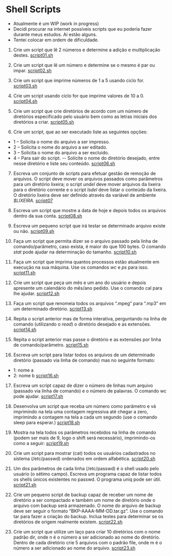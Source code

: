 # Shell Scripts

- Atualmente é um WIP (work in progress)
- Decidi procurar na internet possíveis scripts que eu poderia fazer durante meus estudos. Aí estão alguns.
- Tentei colocar em ordem de dificuldade.

1) Crie um script que lê 2 números e determine a adição e multiplicação destes.
[script01.sh](https://github.com/pauloh-alc/some-shell-scripts/blob/main/script01.sh)

2) Crie um script que lê um número e determine se o mesmo é par ou impar.
[script02.sh](https://github.com/pauloh-alc/some-shell-scripts/blob/main/script02.sh)

3) Crie um script que imprime números de 1 a 5 usando ciclo for.
[script03.sh](https://github.com/pauloh-alc/some-shell-scripts/blob/main/script03.sh)

4) Crie um script usando ciclo for que imprime valores de 10 a 0.
[script04.sh](https://github.com/pauloh-alc/some-shell-scripts/blob/main/script04.sh)

5) Crie um script que crie diretórios de acordo com um número de diretórios especificado pelo usuário bem como as letras iniciais dos diretórios a criar.
[script05.sh](https://github.com/pauloh-alc/some-shell-scripts/blob/main/script05.sh)

6) Crie um script, que ao ser executado liste as seguintes opções:

- 1 – Solicita o nome do arquivo a ser impresso.
- 2 – Solicita o nome do arquivo a ser editado.
- 3 – Solicita o nome do arquivo a ser excluido.
- 4 – Para sair do script.
-- Solicite o nome do diretório desejado, entre nesse diretório e liste seu conteúdo.
[script06.sh](https://github.com/pauloh-alc/some-shell-scripts/blob/main/script06.sh)

7) Escreva um conjunto de scripts para efetuar gestão de remoção de arquivos. O script deve mover os arquivos passados como parâmetros para um diretório lixeira; o script *undel* deve mover arquivos da lixeira para o diretório corrente e o script *lsdel* deve listar o conteúdo da lixeira. O diretório lixeira deve ser definido através da variável de ambiente *$LIXEIRA*.
[script07](https://github.com/pauloh-alc/some-shell-scripts/tree/main/script07)

8) Escreva um script que mostre a data de hoje e depois todos os arquivos dentro da sua conta.
[script08.sh](https://github.com/pauloh-alc/some-shell-scripts/blob/main/script08.sh)

9) Escreva um pequeno script que irá testar se determinado arquivo existe ou não.
[script09.sh](https://github.com/pauloh-alc/some-shell-scripts/blob/main/script09.sh)

10) Faça um script que permita dizer se o arquivo passado pela linha de comando/parâmetro, caso exista, é maior do que 100 bytes. O comando *stat* pode ajudar na determinação do tamanho.
[script10.sh](https://github.com/pauloh-alc/some-shell-scripts/blob/main/script10.sh)

11) Faça um script que imprima quantos processos estão atualmente em execução na sua máquina. Use os comandos *wc* e *ps* para isso.
[script11.sh](https://github.com/pauloh-alc/some-shell-scripts/blob/main/script11.sh)

12) Crie um script que peça um mês e um ano do usuário e depois apresente um calendário do mês/ano pedido. Use o comando cal para lhe ajudar.
[script12.sh](https://github.com/pauloh-alc/some-shell-scripts/blob/main/script12.sh)

13) Faça um script que renomeia todos os arquivos “.mpeg” para “.mp3” em um determinado diretório.
[script13.sh](https://github.com/pauloh-alc/some-shell-scripts/blob/main/script13.sh)

14) Repita o script anterior mas de forma interativa, perguntando na linha de comando (utilizando o *read*) o diretório desejado e as extensões.
[script14.sh](https://github.com/pauloh-alc/some-shell-scripts/blob/main/script14.sh)

15) Repita o script anterior mas passe o diretório e as extensões por linha de comando/parâmetro.
[script15.sh](https://github.com/pauloh-alc/some-shell-scripts/blob/main/script15.sh)

16) Escreva um script para listar todos os arquivos de um determinado diretório (passado via linha de comando) mas no seguinte formato:

- 1: nome a
- 2: nome b
[script16.sh](https://github.com/pauloh-alc/some-shell-scripts/blob/main/script16.sh)

17) Escreva um script capaz de dizer o número de linhas num arquivo (passado via linha de comando) e o número de palavras. O comando wc pode ajudar.
[script17.sh](https://github.com/pauloh-alc/some-shell-scripts/blob/main/script17.sh)

18) Desenvolva um script que receba um número como parâmetro e vá imprimindo na tela uma contagem regressiva até chegar a zero, imprimindo a contagem na tela a cada um segundo (use o comando sleep para esperar.) 
[script18.sh](https://github.com/pauloh-alc/some-shell-scripts/blob/main/script18.sh)

19) Mostra na tela todos os parâmetros recebidos na linha de comando (podem ser mais de 9, logo o shift será necessário), imprimindo-os como a seguir:
[script19.sh](https://github.com/pauloh-alc/some-shell-scripts/blob/main/script19.sh)

20) Crie um script para mostrar (cat) todos os usuários cadastrados no sistema (/etc/passwd) ordenados em ordem alfabética.
[script20.sh](https://github.com/pauloh-alc/some-shell-scripts/blob/main/script20.sh)

21) Um dos parâmetros de cada linha (/etc/passwd) é o shell usado pelo usuário (o sétimo campo). Escreva um programa capaz de listar todos os shells únicos existentes no passwd. O programa uniq pode ser útil.
[script21.sh](https://github.com/pauloh-alc/some-shell-scripts/blob/main/script21.sh)

22) Crie um pequeno script de backup capaz de receber um nome de diretório a ser compactado e também um nome de diretório onde o arquivo com backup será armazenado. O nome do arquivo de backup deve ser seguir o formato “BKP-AAAA-MM-DD.tar.gz”. Use o comando tar para fazer a criação do backup. Inclua testes para determinar se os diretórios de origem realmente existem.
[script22.sh](https://github.com/pauloh-alc/some-shell-scripts/blob/main/script22.sh)

23) Crie um script que utilize um laço para criar 10 diretórios com o nome padrão dir<n>, onde n é o número a ser adicionado ao nome do diretório. Dentro de cada diretório crie 5 arquivos com o padrão file<m>, onde m é o número a ser adicionado ao nome do arquivo.
[script23.sh](https://github.com/pauloh-alc/some-shell-scripts/blob/main/script23.sh)

